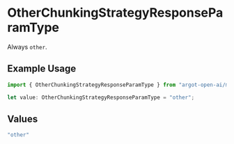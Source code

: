 # OtherChunkingStrategyResponseParamType

Always `other`.

## Example Usage

```typescript
import { OtherChunkingStrategyResponseParamType } from "argot-open-ai/models/components";

let value: OtherChunkingStrategyResponseParamType = "other";
```

## Values

```typescript
"other"
```